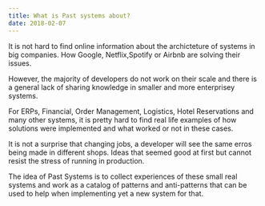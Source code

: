 ```yaml
---
title: What is Past systems about?
date: 2018-02-07
---
```


It is not hard to find online information about the archicteture of systems in big companies. How Google, Netflix,Spotify or Airbnb are solving their issues.  
<!--more-->

However, the majority of developers do not work on their scale and there is a general lack of sharing knowledge in smaller and more enterprisey systems.  
  
For ERPs, Financial, Order Management, Logistics, Hotel Reservations and many other systems, it is pretty hard to find real life examples of how solutions were implemented and what worked or not in these cases.  
  
It is not a surprise that changing jobs, a developer will see the same erros being made in different shops. Ideas that seemed good at first but cannot resist the stress of running in production.  
  
The idea of Past Systems is to collect experiences of these small real systems and work as a catalog of patterns and anti-patterns that can be used to help when implementing yet a new system for that.  
  
